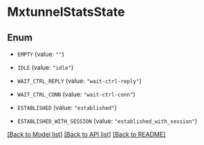# MxtunnelStatsState

## Enum


* `EMPTY` (value: `""`)

* `IDLE` (value: `"idle"`)

* `WAIT_CTRL_REPLY` (value: `"wait-ctrl-reply"`)

* `WAIT_CTRL_CONN` (value: `"wait-ctrl-conn"`)

* `ESTABLISHED` (value: `"established"`)

* `ESTABLISHED_WITH_SESSION` (value: `"established_with_session"`)


[[Back to Model list]](../README.md#documentation-for-models) [[Back to API list]](../README.md#documentation-for-api-endpoints) [[Back to README]](../README.md)


